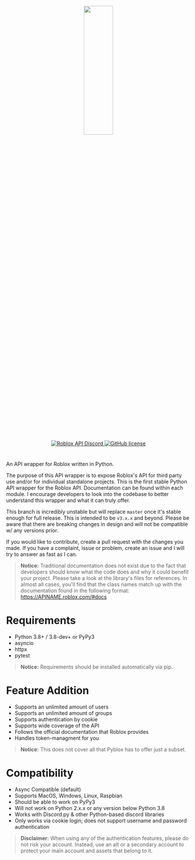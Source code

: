 <p align="center">
  <img width="40%" height="30%" src="https://cdn.discordapp.com/attachments/803768815400779776/803768832236847155/image.png">
</p>

<div align="center">
    <p>
        <a href="https://discord.gg/EDXNdAT">
            <img src="https://img.shields.io/badge/Discord-Roblox%20Api%20-blue.svg" alt="Roblox API Discord">
        </a>
        <a href="https://discord.gg/EDXNdAT">
            <img src="https://img.shields.io/badge/License-MIT-blue.svg" alt="GitHub license">
        </a>
    </p>
</div>

#

An API wrapper for Roblox written in Python.

The purpose of this API wrapper is to expose Roblox's API for third party use and/or for individual standalone projects. This is the first stable Python API wrapper for the Roblox API. Documentation can be found within each module. I encourage developers to look into the codebase to better understand this wrapper and what it can truly offer. 

This branch is incredibly unstable but will replace ``master`` once it's stable enough for full release. 
This is intended to be ``v3.x.x`` and beyond. Please be aware that there are breaking changes in design
and will not be compatible w/ any versions prior. 

If you would like to contribute, create a pull request with the changes you made. If you have a complaint, issue or problem, create an issue and I will try to answer as fast as I can.

> **Notice:** Traditional documentation does not exist due to the fact that developers should know what the code does and why it could benefit your project. Please take a look at the library's files for references. In almost all cases, you'll find that the class names match up with the documentation found in the following format: https://APINAME.roblox.com/#docs

# Requirements

- Python 3.8+ / 3.8-dev+ or PyPy3
- asyncio
- httpx
- pytest

> **Notice:** Requirements should be installed automatically via pip.

# Feature Addition
- Supports an unlimited amount of users
- Supports an unlimited amount of groups
- Supports authentication by cookie
- Supports wide coverage of the API
- Follows the official documentation that Roblox provides
- Handles token-managment for you

> **Notice:** This does not cover all that Pyblox has to offer just a subset.

# Compatibility
- Async Compatible (default)
- Supports MacOS, Windows, Linux, Raspbian
- Should be able to work on PyPy3
- Will not work on Python 2.x.x or any version below Python 3.8
- Works with Discord.py & other Python-based discord libraries
- Only works via cookie login; does not support username and password authentication

> **Disclaimer:** When using any of the authentication features, please do not risk your account. Instead, use an alt or a secondary account to protect your main account and assets that belong to it.
